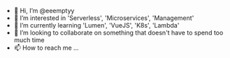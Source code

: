 - 👋 Hi, I’m @eeemptyy
- 👀 I’m interested in 'Serverless', 'Microservices', 'Management'
- 🌱 I’m currently learning 'Lumen', 'VueJS', 'K8s', 'Lambda'
- 💞️ I’m looking to collaborate on something that doesn't have to spend too much time
- 📫 How to reach me ...

<!---
eeemptyy/eeemptyy is a ✨ special ✨ repository because its `README.md` (this file) appears on your GitHub profile.
You can click the Preview link to take a look at your changes.
--->
